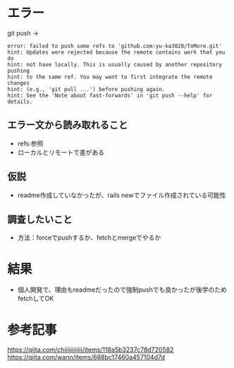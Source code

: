 # エラー
git push -> 
```
error: failed to push some refs to 'github.com:yu-ka3028/ToMore.git'
hint: Updates were rejected because the remote contains work that you do
hint: not have locally. This is usually caused by another repository pushing
hint: to the same ref. You may want to first integrate the remote changes
hint: (e.g., 'git pull ...') before pushing again.
hint: See the 'Note about fast-forwards' in 'git push --help' for details.
```

## エラー文から読み取れること
- refs:参照
- ローカルとリモートで差がある

## 仮説
- readme作成していなかったが、rails newでファイル作成されている可能性

## 調査したいこと
- 方法：forceでpushするか、fetchとmergeでやるか
# 結果
- 個人開発で、理由もreadmeだったので強制pushでも良かったが後学のためfetchしてOK

# 参考記事
https://qiita.com/chiiiiiiiiiiii/items/118a5b3237c78d720582
https://qiita.com/wann/items/688bc17460a457104d7d